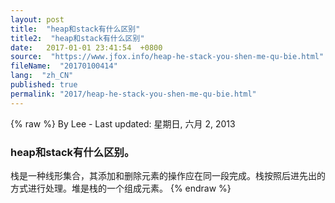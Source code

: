 ```yaml
---
layout: post
title:  "heap和stack有什么区别"
title2:  "heap和stack有什么区别"
date:   2017-01-01 23:41:54  +0800
source:  "https://www.jfox.info/heap-he-stack-you-shen-me-qu-bie.html"
fileName:  "20170100414"
lang:  "zh_CN"
published: true
permalink: "2017/heap-he-stack-you-shen-me-qu-bie.html"
---
```

{% raw %}
By Lee - Last updated: 星期日, 六月 2, 2013

### heap和stack有什么区别。

栈是一种线形集合，其添加和删除元素的操作应在同一段完成。栈按照后进先出的方式进行处理。堆是栈的一个组成元素。
{% endraw %}
